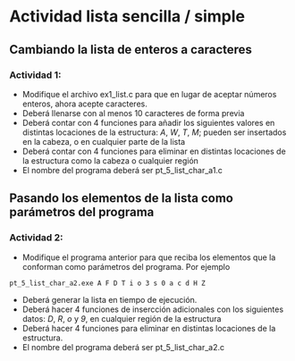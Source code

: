 # Actividad lista sencilla / simple

## Cambiando la lista de enteros a caracteres
### Actividad 1:
- Modifique el archivo ex1_list.c para que en lugar de aceptar números enteros, ahora acepte caracteres.
- Deberá llenarse con al menos 10 caracteres de forma previa
- Deberá contar con 4 funciones para añadir los siguientes valores en distintas locaciones de la estructura: *A*, *W*, *T*, *M*; pueden ser insertados en la cabeza, o en cualquier parte de la lista
- Deberá contar con 4 funciones para eliminar en distintas locaciones de la estructura como la cabeza o cualquier región
- El nombre del programa deberá ser pt_5_list_char_a1.c

## Pasando los elementos de la lista como parámetros del programa
### Actividad 2:
- Modifique el programa anterior para que reciba los elementos que la conforman como parámetros del programa.
Por ejemplo
``` cmd
pt_5_list_char_a2.exe A F D T i o 3 s 0 a c d H Z
```
- Deberá generar la lista en tiempo de ejecución.
- Deberá hacer 4 funciones de insercción adicionales con los siguientes datos: *D*, *R*, *o* y *9*, en cualquier región de la estructura
- Deberá hacer 4 funciones para eliminar en distintas locaciones de la estructura.
- El nombre del programa deberá ser pt_5_list_char_a2.c
